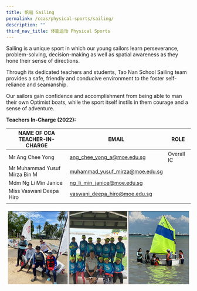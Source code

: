 ```yaml
---
title: 帆船 Sailing
permalink: /ccas/physical-sports/sailing/
description: ""
third_nav_title: 体能运动 Physical Sports
---
```



Sailing is a unique sport in which our young sailors learn perseverance, problem-solving, decision-making as well as spatial awareness as they hone their sense of directions.

Through its dedicated teachers and students, Tao Nan School Sailing team provides a safe, friendly and conducive environment to the foster self-reliance and seamanship.

Our sailors gain confidence and accomplishment from being able to man their own Optimist boats, while the sport itself instils in them courage and a sense of adventure.

**Teachers In-Charge (2022):**

| NAME OF CCA<br>TEACHER-IN-CHARGE | EMAIL | ROLE |
|---|---|---|
| Mr Ang Chee Yong | ang_chee_yong_a@moe.edu.sg | Overall IC |
| Mr Muhammad Yusuf Mirza Bin M | muhammad_yusuf_mirza@moe.edu.sg |   |
| Mdm Ng Li Min Janice | ng_li_min_janice@moe.edu.sg |   |
| Miss Vaswani Deepa Hiro | vaswani_deepa_hiro@moe.edu.sg |  |
| | | |

![](/images/CCAs_sailing_2021.jpg)